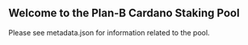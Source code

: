 ## Welcome to the Plan-B Cardano Staking Pool

Please see metadata.json for information related to the pool.
